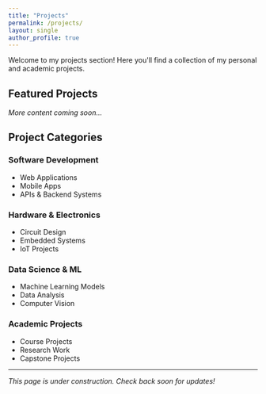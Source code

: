 ```yaml
---
title: "Projects"
permalink: /projects/
layout: single
author_profile: true
---
```


Welcome to my projects section! Here you'll find a collection of my personal and academic projects.

## Featured Projects

*More content coming soon...*

## Project Categories

### Software Development
- Web Applications
- Mobile Apps
- APIs & Backend Systems

### Hardware & Electronics
- Circuit Design
- Embedded Systems
- IoT Projects

### Data Science & ML
- Machine Learning Models
- Data Analysis
- Computer Vision

### Academic Projects
- Course Projects
- Research Work
- Capstone Projects

---

*This page is under construction. Check back soon for updates!* 